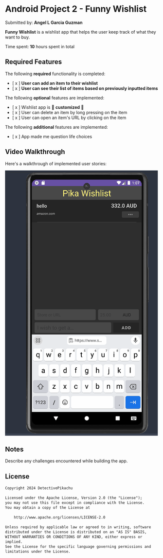 # Android Project 2 - Funny Wishlist

Submitted by: **Angel L Garcia Guzman**

**Funny Wishlist** is a wishlist app that helps the user keep track of what they want to buy.

Time spent: **10** hours spent in total

## Required Features

The following **required** functionality is completed:

- [ x ] **User can add an item to their wishlist**
- [ x ] **User can see their list of items based on previously inputted items**

The following **optional** features are implemented:

- [ x ] Wishlist app is 🎨 **customized** 🎨
- [ x ] User can delete an item by long pressing on the item
- [ x ] User can open an item's URL by clicking on the item

The following **additional** features are implemented:

- [ x ] App made me question life choices

## Video Walkthrough

Here's a walkthrough of implemented user stories:

![](./Animation.gif)

## Notes

Describe any challenges encountered while building the app.

## License

    Copyright 2024 DetectivePikachu

    Licensed under the Apache License, Version 2.0 (the "License");
    you may not use this file except in compliance with the License.
    You may obtain a copy of the License at

        http://www.apache.org/licenses/LICENSE-2.0

    Unless required by applicable law or agreed to in writing, software
    distributed under the License is distributed on an "AS IS" BASIS,
    WITHOUT WARRANTIES OR CONDITIONS OF ANY KIND, either express or implied.
    See the License for the specific language governing permissions and
    limitations under the License.